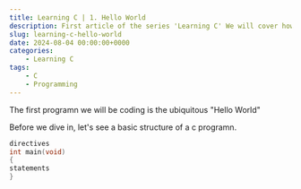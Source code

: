 ```yaml
---
title: Learning C | 1. Hello World
description: First article of the series 'Learning C' We will cover how to code and compile a basic programn in C
slug: learning-c-hello-world
date: 2024-08-04 00:00:00+0000
categories:
    - Learning C
tags:
    - C
    - Programming
---
```


The first programn we will be coding is the ubiquitous "Hello World"

Before we dive in, let's see a basic structure of a c programn.

```c
directives
int main(void)
{
statements
}
```
